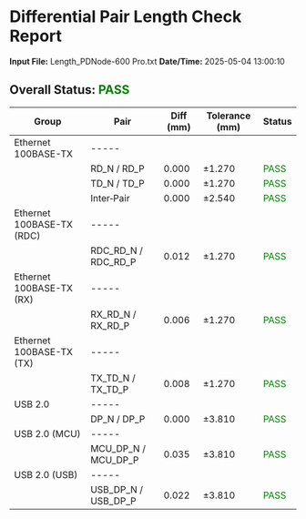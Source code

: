 # Differential Pair Length Check Report

**Input File:** Length_PDNode-600 Pro.txt
**Date/Time:** 2025-05-04 13:00:10

## Overall Status: <span style="color:green">PASS</span>

| **Group** | **Pair** | **Diff (mm)** | **Tolerance (mm)** | **Status** |
| --- | --- | --- | --- | --- |
| Ethernet 100BASE-TX | ----- |  |  |  |
|  | RD_N / RD_P | 0.000 | ±1.270 | <span style="color:green">PASS</span> |
|  | TD_N / TD_P | 0.000 | ±1.270 | <span style="color:green">PASS</span> |
|  | Inter‑Pair | 0.000 | ±2.540 | <span style="color:green">PASS</span> |
| Ethernet 100BASE-TX (RDC) | ----- |  |  |  |
|  | RDC_RD_N / RDC_RD_P | 0.012 | ±1.270 | <span style="color:green">PASS</span> |
| Ethernet 100BASE-TX (RX) | ----- |  |  |  |
|  | RX_RD_N / RX_RD_P | 0.006 | ±1.270 | <span style="color:green">PASS</span> |
| Ethernet 100BASE-TX (TX) | ----- |  |  |  |
|  | TX_TD_N / TX_TD_P | 0.008 | ±1.270 | <span style="color:green">PASS</span> |
| USB 2.0 | ----- |  |  |  |
|  | DP_N / DP_P | 0.000 | ±3.810 | <span style="color:green">PASS</span> |
| USB 2.0 (MCU) | ----- |  |  |  |
|  | MCU_DP_N / MCU_DP_P | 0.035 | ±3.810 | <span style="color:green">PASS</span> |
| USB 2.0 (USB) | ----- |  |  |  |
|  | USB_DP_N / USB_DP_P | 0.022 | ±3.810 | <span style="color:green">PASS</span> |
